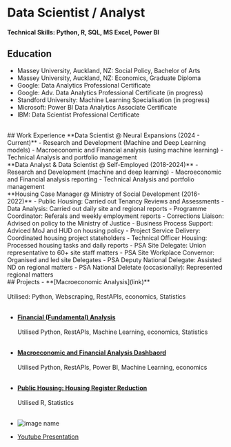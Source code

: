 # Data Scientist / Analyst
#### Technical Skills: Python, R, SQL, MS Excel, Power BI

## Education
- Massey University, Auckland, NZ: Social Policy, Bachelor of Arts
- Massey University, Auckland, NZ: Economics, Graduate Diploma
- Google: Data Analytics Professional Certificate
- Google: Adv. Data Analytics Professional Certificate (in progress)
- Standford University: Machine Learning Specialisation (in progress)
- Microsoft: Power BI Data Analytics Associate Certificate
- IBM: Data Scientist Professional Certificate
<br>
## Work Experience
**Data Scientist @ Neural Expansions (2024 - Current)**
- Research and Development (Machine and Deep Learning models)
- Macroeconomic and Financial analysis (using machine learning)
- Technical Analysis and portfolio management
<br>
**Data Analyst & Data Scientist @ Self-Employed (2018-2024)**
- Research and Development (machine and deep learning)
- Macroeconomic and Financial analysis reporting
- Technical Analysis and portfolio management
<br> 
**Housing Case Manager @ Ministry of Social Development (2016-2022)**
- Public Housing: Carried out Tenancy Reviews and Assessments
- Data Analysis: Carried out daily site and regional reports
- Programme Coordinator: Referals and weekly employment reports
- Corrections Liaison: Advised on policy to the Ministry of Justice
- Business Process Support: Adviced MoJ and HUD on housing policy
- Project Service Delivery: Coordinated housing project stateholders
- Technical Officer Housing: Processed housing tasks and daily reports
- PSA Site Delegate: Union representative to 60+ site staff matters
- PSA Site Workplace Convernor: Organised and led site Delegates
- PSA Deputy National Delegate: Assisted ND on regional matters
- PSA National Deletate (occasionally): Represented regional matters
<br>
## Projects
- **[Macroeconomic Analysis](link)** <br><br>
Utilised: Python, Webscraping, RestAPIs, economics, Statistics<br><br>

- **[Financial (Fundamental) Analysis](Link)** <br><br>
Utilised Python, RestAPIs, Machine Learning, economics, Statistics<br><br>
  
- **[Macroeconomic and Financial Analysis Dashbaord]()** <br><br>
Utilised Python, RestAPIs, Power BI, Machine Learning, economics<br><br>
  
- **[Public Housing: Housing Register Reduction]()** <br><br>
Utilised R, Statistics<br><br>
  
- ![image name](image.jpg)
- [Youtube Presentation](https://www.youtube.com/link)
